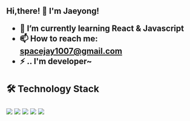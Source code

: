   <h2>Hi,there! 👋 I'm Jaeyong! </<h2>
  
- 🌱 I’m currently learning React & Javascript
- 📫 How to reach me: spacejay1007@gmail.com
- ⚡ .. I'm developer~
  
  
<div>
  <h3> 🛠 Technology Stack </h3> 
  
  <img src="https://img.shields.io/badge/HTML5-E34F26?style=flat-square&logo=HTML5&logoColor=white">
  <img src="https://img.shields.io/badge/CSS3-1572B6?style=flat-square&logo=CSS3&logoColor=white">
  <img src="https://img.shields.io/badge/JavaScript-F7DF1E?style=flat-square&logo=JavaScript&logoColor=black">
  <img src="https://img.shields.io/badge/React-61DAFB?style=flat-square&logo=React&logoColor=black">
  <img src="https://img.shields.io/badge/Redux-764ABC?style=flat-square&logo=Redux&logoColor=white">
</div>
